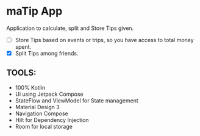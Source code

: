# maTip App

Application to calculate, split and Store Tips given.

- [ ] Store Tips based on events or trips, so you have access to total money spent.
- [x] Split Tips among friends.

## TOOLS:

- 100% Kotlin
- Ui using Jetpack Compose
- StateFlow and ViewModel for State management
- Material Design 3
- Navigation Compose
- Hilt for Dependency Injection
- Room for local storage